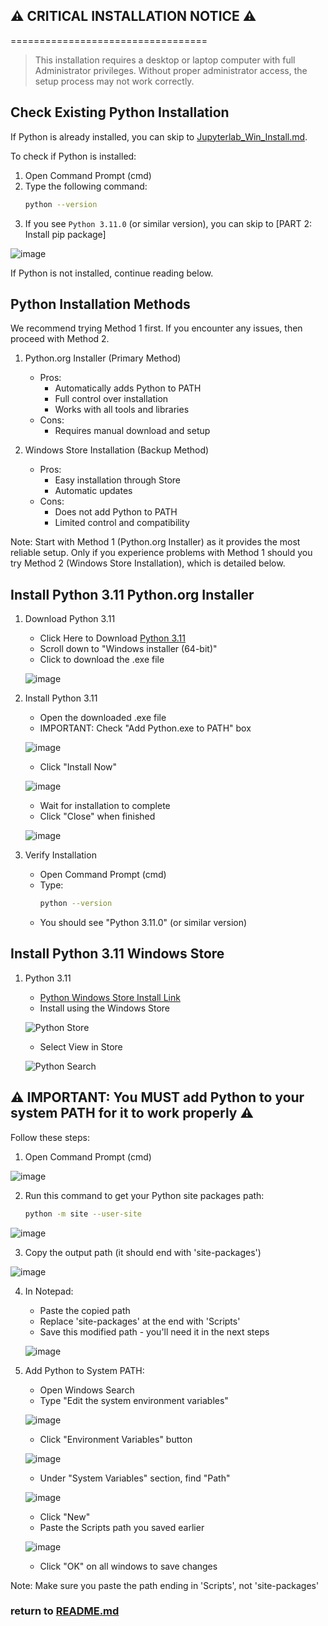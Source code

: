 ## ⚠️ **CRITICAL INSTALLATION NOTICE** ⚠️
==================================
> This installation requires a desktop or laptop computer with full Administrator privileges. Without proper administrator access, the setup process may not work correctly.

## Check Existing Python Installation

If Python is already installed, you can skip to [Jupyterlab_Win_Install.md](./Jupyterlab_Win_Install.md).

To check if Python is installed:
1. Open Command Prompt (cmd)
2. Type the following command:
   ```bash
   python --version
   ```
3. If you see `Python 3.11.0` (or similar version), you can skip to [PART 2: Install pip package]

![image](https://github.com/user-attachments/assets/3c3efdc3-2346-4c9f-abd8-14042a9fabcc)

If Python is not installed, continue reading below.

## Python Installation Methods

We recommend trying Method 1 first. If you encounter any issues, then proceed with Method 2.

1. Python.org Installer (Primary Method)
   - Pros:
     - Automatically adds Python to PATH
     - Full control over installation
     - Works with all tools and libraries
   - Cons:
     - Requires manual download and setup

2. Windows Store Installation (Backup Method)
   - Pros:
     - Easy installation through Store
     - Automatic updates
   - Cons:
     - Does not add Python to PATH
     - Limited control and compatibility

Note: Start with Method 1 (Python.org Installer) as it provides the most reliable setup. Only if you experience problems with Method 1 should you try Method 2 (Windows Store Installation), which is detailed below.


## Install Python 3.11 Python.org Installer

1. Download Python 3.11
   - Click Here to Download [Python 3.11](https://www.python.org/downloads/release/python-3110/)
   - Scroll down to "Windows installer (64-bit)"
   - Click to download the .exe file

   ![image](https://github.com/user-attachments/assets/da319689-faae-4b6f-b2c7-30e32973b650)

2. Install Python 3.11
   - Open the downloaded .exe file
   - IMPORTANT: Check "Add Python.exe to PATH" box

   ![image](https://github.com/user-attachments/assets/f84407af-0e7a-4e46-a717-9985d158b0f1)
   
   - Click "Install Now"

   ![image](https://github.com/user-attachments/assets/8203d721-7018-4add-b5ee-29b97e6b6c93)

   - Wait for installation to complete
   - Click "Close" when finished

   ![image](https://github.com/user-attachments/assets/5b6bc763-dd6f-45d4-8c87-18b83c69ef2d)

3. Verify Installation
   - Open Command Prompt (cmd)
   - Type:
     ```bash
     python --version
     ```
   - You should see "Python 3.11.0" (or similar version)

## Install Python 3.11 Windows Store

1. Python 3.11
   - [Python Windows Store Install Link](https://apps.microsoft.com/detail/9NRWMJP3717K?hl=en-us&gl=HK&ocid=pdpshare)
   - Install using the Windows Store
   
   ![Python Store](https://github.com/user-attachments/assets/468f10a4-1159-400c-a489-90fc0612e00c)
   
   - Select View in Store
   
   ![Python Search](https://github.com/user-attachments/assets/ffd89487-ea79-4987-addd-01e29ffaced0)

  ## ⚠️ IMPORTANT: You MUST add Python to your system PATH for it to work properly ⚠️
   Follow these steps:

   1. Open Command Prompt (cmd)

   ![image](https://github.com/user-attachments/assets/5a7bc964-cf2f-4716-ba8a-d8ee80773b7e)

   2. Run this command to get your Python site packages path:
      ```bash
      python -m site --user-site
      ```

   ![image](https://github.com/user-attachments/assets/ad47de4d-425e-43db-8d81-afd108f6b1af)

   3. Copy the output path (it should end with 'site-packages')

   ![image](https://github.com/user-attachments/assets/4687943d-32b1-42d1-803f-aba0a76b5bb0)

   4. In Notepad:
      - Paste the copied path
      - Replace 'site-packages' at the end with 'Scripts'
      - Save this modified path - you'll need it in the next steps

      ![image](https://github.com/user-attachments/assets/1818f50c-3eef-409f-927c-79e0fe218910)

   5. Add Python to System PATH:
      - Open Windows Search
      - Type "Edit the system environment variables"

      ![image](https://github.com/user-attachments/assets/b8fb4807-03af-4735-b3a7-cbf8afda3768)
      
      - Click "Environment Variables" button

      ![image](https://github.com/user-attachments/assets/38444940-05c3-495c-a810-ae9236256f63)

      - Under "System Variables" section, find "Path"

      ![image](https://github.com/user-attachments/assets/b37a5ba0-5e42-423a-a799-ccf59f4ba743)
      
      - Click "New"
      - Paste the Scripts path you saved earlier

      ![image](https://github.com/user-attachments/assets/bdbde882-5861-48f9-aa14-f57dc4fd717c)

      - Click "OK" on all windows to save changes

   Note: Make sure you paste the path ending in 'Scripts', not 'site-packages'


   ### return to [README.md](/README.md)